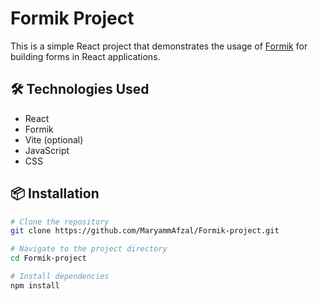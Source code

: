 # Formik Project

This is a simple React project that demonstrates the usage of [Formik](https://formik.org/) for building forms in React applications.

## 🛠️ Technologies Used

- React
- Formik
- Vite (optional)
- JavaScript
- CSS

## 📦 Installation

```bash
# Clone the repository
git clone https://github.com/MaryammAfzal/Formik-project.git

# Navigate to the project directory
cd Formik-project

# Install dependencies
npm install
